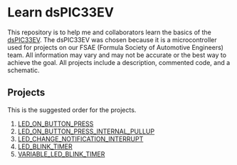 # Learn dsPIC33EV

This repository is to help me and collaborators learn the basics of the [dsPIC33EV][1]. The dsPIC33EV was chosen because it is a microcontroller
used for projects on our FSAE (Formula Society of Automotive Engineers) team. 
All information may vary and may not be accurate or the best way to achieve the goal. All projects include a description, commented code, and a schematic.



## Projects

This is the suggested order for the projects.

1. [LED_ON_BUTTON_PRESS](LED_ON_BUTTON_PRESS.X)
2. [LED_ON_BUTTON_PRESS_INTERNAL_PULLUP](LED_ON_BUTTON_PRESS_INTENRAL_PULLUP.X)
3. [LED_CHANGE_NOTIFICATION_INTERRUPT](LED_CHANGE_NOTIFICATION_INTERRUPT.X)
4. [LED_BLINK_TIMER](LED_BLINK_TIMER.X)
5. [VARIABLE_LED_BLINK_TIMER](VARIABLE_LED_BLINK_TIMER.X)

[1]: http://ww1.microchip.com/downloads/en/DeviceDoc/70005144c.pdf